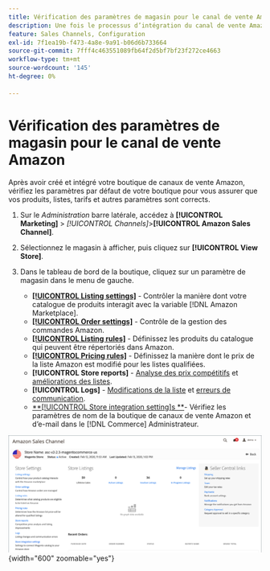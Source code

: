 ```yaml
---
title: Vérification des paramètres de magasin pour le canal de vente Amazon
description: Une fois le processus d’intégration du canal de vente Amazon terminé, passez en revue et mettez à jour le [!DNL Commerce] paramètres de magasin.
feature: Sales Channels, Configuration
exl-id: 7f1ea19b-f473-4a8e-9a91-b06d6b733664
source-git-commit: 7fff4c463551089fb64f2d5bf7bf23f272ce4663
workflow-type: tm+mt
source-wordcount: '145'
ht-degree: 0%

---
```


# Vérification des paramètres de magasin pour le canal de vente Amazon

Après avoir créé et intégré votre boutique de canaux de vente Amazon, vérifiez les paramètres par défaut de votre boutique pour vous assurer que vos produits, listes, tarifs et autres paramètres sont corrects.

1. Sur le _Administration_ barre latérale, accédez à **[!UICONTROL Marketing]** > _[!UICONTROL Channels]_>**[!UICONTROL Amazon Sales Channel]**.

1. Sélectionnez le magasin à afficher, puis cliquez sur **[!UICONTROL View Store]**.

1. Dans le tableau de bord de la boutique, cliquez sur un paramètre de magasin dans le menu de gauche.

   - [**[!UICONTROL Listing settings]**](./listing-settings.md) - Contrôler la manière dont votre catalogue de produits interagit avec la variable [!DNL Amazon Marketplace].
   - [**[!UICONTROL Order settings]**](./order-settings.md) - Contrôle de la gestion des commandes Amazon.
   - [**[!UICONTROL Listing rules]**](./listing-rules.md) - Définissez les produits du catalogue qui peuvent être répertoriés dans Amazon.
   - [**[!UICONTROL Pricing rules]**](./pricing-products.md) - Définissez la manière dont le prix de la liste Amazon est modifié pour les listes qualifiées.
   - **[!UICONTROL Store reports]** - [Analyse des prix compétitifs](./competitive-price-analysis.md) et [améliorations des listes](./listing-improvements.md).
   - **[!UICONTROL Logs]** - [Modifications de la liste](./listing-changes-log.md) et [erreurs de communication](./communication-errors-log.md).
   - [**[!UICONTROL Store integration setting]s **](./store-integration-settings.md)- Vérifiez les paramètres de nom de la boutique de canaux de vente Amazon et d’e-mail dans le [!DNL Commerce] Administrateur.

![Tableau de bord de la boutique](assets/ob-store-review.png){width="600" zoomable="yes"}
